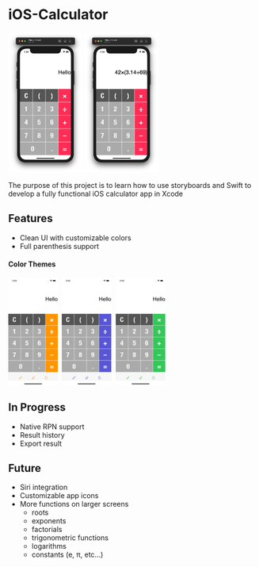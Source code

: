 # iOS-Calculator
<img src="https://github.com/Papunk/iOS-Calculator/blob/main/Screenshots/Hello.png" width="150"> <img src="https://github.com/Papunk/iOS-Calculator/blob/main/Screenshots/Math.png" width="150px">

The purpose of this project is to learn how to use storyboards and Swift to develop a fully functional iOS calculator app in Xcode

## Features
- Clean UI with customizable colors
- Full parenthesis support

#### Color Themes
<kbd> <img src="https://github.com/Papunk/iOS-Calculator/blob/main/Screenshots/Orange.png" width="100px"> </kbd> <kbd> <img src="https://github.com/Papunk/iOS-Calculator/blob/main/Screenshots/Indigo.png" width="100px"> </kbd> <kbd> <img src="https://github.com/Papunk/iOS-Calculator/blob/main/Screenshots/Green.png" width="100px"> </kbd>


## In Progress
- Native RPN support
- Result history
- Export result

## Future
- Siri integration
- Customizable app icons
- More functions on larger screens
  - roots
  - exponents
  - factorials
  - trigonometric functions
  - logarithms
  - constants (e, π, etc...)

